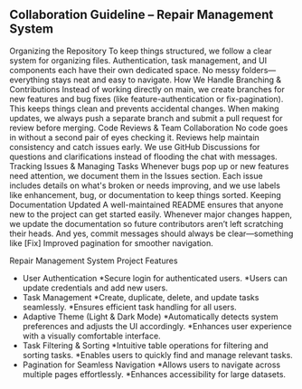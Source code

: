 ## Collaboration Guideline – Repair Management System

Organizing the Repository
To keep things structured, we follow a clear system for organizing files. Authentication, task management, and UI components each have their own dedicated space. No messy folders—everything stays neat and easy to navigate.
How We Handle Branching & Contributions
Instead of working directly on main, we create branches for new features and bug fixes (like feature-authentication or fix-pagination). This keeps things clean and prevents accidental changes. When making updates, we always push a separate branch and submit a pull request for review before merging.
Code Reviews & Team Collaboration
No code goes in without a second pair of eyes checking it. Reviews help maintain consistency and catch issues early. We use GitHub Discussions for questions and clarifications instead of flooding the chat with messages.
Tracking Issues & Managing Tasks
Whenever bugs pop up or new features need attention, we document them in the Issues section. Each issue includes details on what's broken or needs improving, and we use labels like enhancement, bug, or documentation to keep things sorted.
Keeping Documentation Updated
A well-maintained README ensures that anyone new to the project can get started easily. Whenever major changes happen, we update the documentation so future contributors aren’t left scratching their heads. And yes, commit messages should always be clear—something like [Fix] Improved pagination for smoother navigation.




Repair Management System
Project Features
- User Authentication
   *Secure login for authenticated users.
   *Users can update credentials and add new users.
- Task Management
   *Create, duplicate, delete, and update tasks seamlessly.
   *Ensures efficient task handling for all users.
- Adaptive Theme (Light & Dark Mode)
   *Automatically detects system preferences and adjusts the UI accordingly.
   *Enhances user experience with a visually comfortable interface.
- Task Filtering & Sorting
   *Intuitive table operations for filtering and sorting tasks.
   *Enables users to quickly find and manage relevant tasks.
- Pagination for Seamless Navigation
   *Allows users to navigate across multiple pages effortlessly.
   *Enhances accessibility for large datasets.



